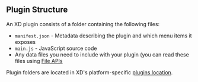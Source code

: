 ## Plugin Structure
An XD plugin consists of a folder containing the following files:

* `manifest.json` - Metadata describing the plugin and which menu items it exposes
* `main.js` - JavaScript source code
* Any data files you need to include with your plugin (you can read these files using [File APIs](./reference/uxp/using-file-apis.md)

Plugin folders are located in XD's platform-specific [plugins location](../plugin-location.md).
